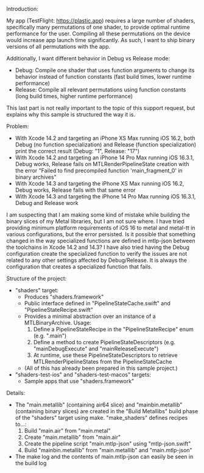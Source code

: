 Introduction:

My app (TestFlight: https://plastic.app) requires a large number of shaders, specifically many permutations of one shader, to provide optimal runtime performance for the user. Compiling all these permutations on the device would increase app launch time significantly. As such, I want to ship binary versions of all permutations with the app. 

Additionally, I want different behavior in Debug vs Release mode:
- Debug: Compile one shader that uses function arguments to change its behavior instead of function constants (fast build times, lower runtime performance)
- Release: Compile all relevant permutations using function constants (long build times, higher runtime performance)

This last part is not really important to the topic of this support request, but explains why this sample is structured the way it is.

Problem:
- With Xcode 14.2 and targeting an iPhone XS Max running iOS 16.2, both Debug (no function specialization) and Release (function specialization) print the correct result (Debug: "1", Release: "17")
- With Xcode 14.2 and targeting an iPhone 14 Pro Max running iOS 16.3.1, Debug works, Release fails on MTLRenderPipelineState creation with the error "Failed to find precompiled function 'main_fragment_0' in binary archives"
- With Xcode 14.3 and targeting the iPhone XS Max running iOS 16.2, Debug works, Release fails with that same error
- With Xcode 14.3 and targeting the iPhone 14 Pro Max running iOS 16.3.1, Debug and Release work

I am suspecting that I am making some kind of mistake while building the binary slices of my Metal libraries, but I am not sure where. I have tried providing minimum platform requirements of iOS 16 to metal and metal-tt in various configurations, but the error persisted. Is it possible that something changed in the way specialized functions are defined in mtlp-json between the toolchains in Xcode 14.2 and 14.3? 
I have also tried having the Debug configuration create the specialized function to verify the issues are not related to any other settings affected by Debug/Release. It is always the configuration that creates a specialized function that fails.

Structure of the project:
- "shaders" target:
    - Produces "shaders.framework"
    - Public interface defined in "PipelineStateCache.swift" and "PipelineStateRecipe.swift"
    - Provides a minimal abstraction over an instance of a MTLBinaryArchive. Usage:
        1. Define a PipelineStateRecipe in the "PipelineStateRecipe" enum (e.g. ".main")
        2. Define a method to create PipelineStateDescriptors (e.g. "mainDebugExecute" and "mainReleaseExecute")
        3. At runtime, use these PipelineStateDescriptors to retrieve MTLRenderPipelineStates from the PipelineStateCache
    - (All of this has already been prepared in this sample project.)
- "shaders-test-ios" and "shaders-test-macos" targets:
    - Sample apps that use "shaders.framework"

Details:
- The "main.metallib" (containing air64 slice) and "mainbin.metallib" (containing binary slices) are created in the "Build Metallibs" build phase of the "shaders" target using make. "make_shaders" defines recipes to...:
    1. Build "main.air" from "main.metal"
    2. Create "main.metallib" from "main.air"
    3. Create the pipeline script "main.mtlp-json" using "mtlp-json.swift"
    4. Build "mainbin.metallib" from "main.metallib" and "main.mtlp-json"
- The make log and the contents of main.mtlp-json can easily be seen in the build log
